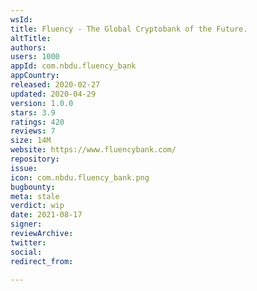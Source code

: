 ```yaml
---
wsId: 
title: Fluency - The Global Cryptobank of the Future.
altTitle: 
authors: 
users: 1000
appId: com.nbdu.fluency_bank
appCountry: 
released: 2020-02-27
updated: 2020-04-29
version: 1.0.0
stars: 3.9
ratings: 420
reviews: 7
size: 14M
website: https://www.fluencybank.com/
repository: 
issue: 
icon: com.nbdu.fluency_bank.png
bugbounty: 
meta: stale
verdict: wip
date: 2021-08-17
signer: 
reviewArchive: 
twitter: 
social: 
redirect_from: 

---
```


